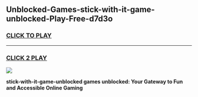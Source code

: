 
## Unblocked-Games-stick-with-it-game-unblocked-Play-Free-d7d3o
<h3>
<a href="https://premium76.site?title=stick-with-it-game-unblocked&ref=15A">CLICK TO PLAY</a></h3>
<hr>

<h3>
<a href="https://premium76.site?title=stick-with-it-game-unblocked&ref=15A">CLICK 2 PLAY</a>
  
</h3>

<a href="https://premium76.site?title=stick-with-it-game-unblocked&ref=15A"><img src="https://clearcache.store/games.png"></a>


**stick-with-it-game-unblocked games unblocked: Your Gateway to Fun and Accessible Online Gaming**
